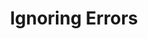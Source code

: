 ---
title: Ignoring Errors
slug: ignoring-errors
createdAt: 2022-03-22T15:27:43.000Z
updatedAt: 2022-06-27T03:34:47.000Z
---
